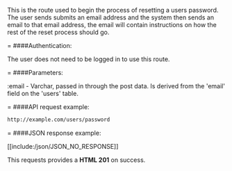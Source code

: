 <!-- --- title: POST /users/password -->

This is the route used to begin the process of resetting a users password. The user sends submits an email address and the system then sends an email to that email address, the email will contain instructions on how the rest of the reset process should go.

=
####Authentication:

The user does not need to be logged in to use this route.

=
####Parameters:

:email - Varchar, passed in through the post data. Is derived from the 'email' field on the 'users' table. 

=
####API request example:
```html
http://example.com/users/password
```

=
####JSON response example:

[[include:/json/JSON_NO_RESPONSE]]

This requests provides a <strong>HTML 201</strong> on success.